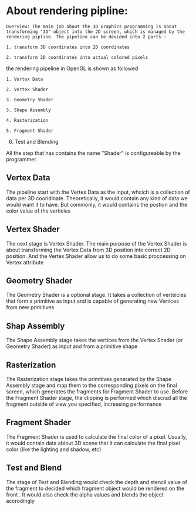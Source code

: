 # About rendering pipline:

    Overview: The main job about the 3D Graphics programming is about transforming "3D" object into the 2D screen, which is managed by the rendering pipline. The pipeline can be devided into 2 parts :

    1. transform 3D coordinates into 2D coordinates

    2. transform 2D coordinates into actual colored pixels

the rendering pipeline in OpenGL is shown as followed

    1. Vertex Data

    2. Vertex Shader

    3. Geometry Shader

    3. Shape Assembly

    4. Rasterization

    5. Fragment Shader

6. Test and Blending

All the step that has contains the name "Shader" is configureable by the programmer.

## Vertex Data

The pipeline start with the Vertex Data as the input, whcich is a collection of data per 3D cooridinate. Theoretically, it would contain any kind of data we would want it to have. But commonly, it would contains the postion and the color value of the verticies

## Vertex Shader

The next stage is Vertex Shader. The main purpose of the Vertex Shader is about transforming the Vertex Data from 3D position into correct 2D position. And the Vertex Shader allow us to do some basic proccessing on Vertex attribute

## Geometry Shader

The Geometry Shader is a optional stage. It takes a collection of verteicies that form a primitive as input and is capable of generating new Vertices from new primitives

## Shap Assembly

The Shape Assembly stage takes the vertices from the Vertex Shader (or Geometry Shader) as input and from a primitive shape

## Rasterization

The Rasterization stage takes the primitives generated by the Shape Assembly stage and map them to the corresponding pixels on the final screen, which generates the fragments for Fragment Shader to use. Before the Fragment Shader stage, the clipping is performed which discrad all the fragment outside of view you specified, increasing performance

## Fragment Shader

The Fragment Shader is used to calculate the final color of a pixel. Usually, it would contain data ablout 3D scene that it can calculate the final pixel color (like the lighting and shadow, etc)

## Test and Blend

The stage of Test and Blending would check the depth and stencil value of the fragment to decided which fragment object would be rendered on the front . It would also check the alpha  values and blends the object accrodingly
